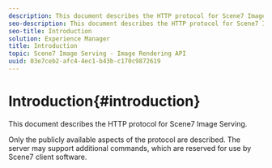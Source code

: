 ```yaml
---
description: This document describes the HTTP protocol for Scene7 Image Serving.
seo-description: This document describes the HTTP protocol for Scene7 Image Serving.
seo-title: Introduction
solution: Experience Manager
title: Introduction
topic: Scene7 Image Serving - Image Rendering API
uuid: 03e7ceb2-afc4-4ec1-b43b-c170c9872619
---
```


# Introduction{#introduction}

This document describes the HTTP protocol for Scene7 Image Serving.

 Only the publicly available aspects of the protocol are described. The server may support additional commands, which are reserved for use by Scene7 client software. 
